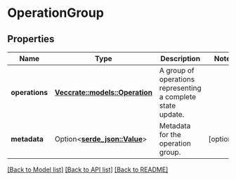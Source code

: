 # OperationGroup

## Properties

Name | Type | Description | Notes
------------ | ------------- | ------------- | -------------
**operations** | [**Vec<crate::models::Operation>**](Operation.md) | A group of operations representing a complete state update. | 
**metadata** | Option<[**serde_json::Value**](.md)> | Metadata for the operation group. | [optional]

[[Back to Model list]](../README.md#documentation-for-models) [[Back to API list]](../README.md#documentation-for-api-endpoints) [[Back to README]](../README.md)


